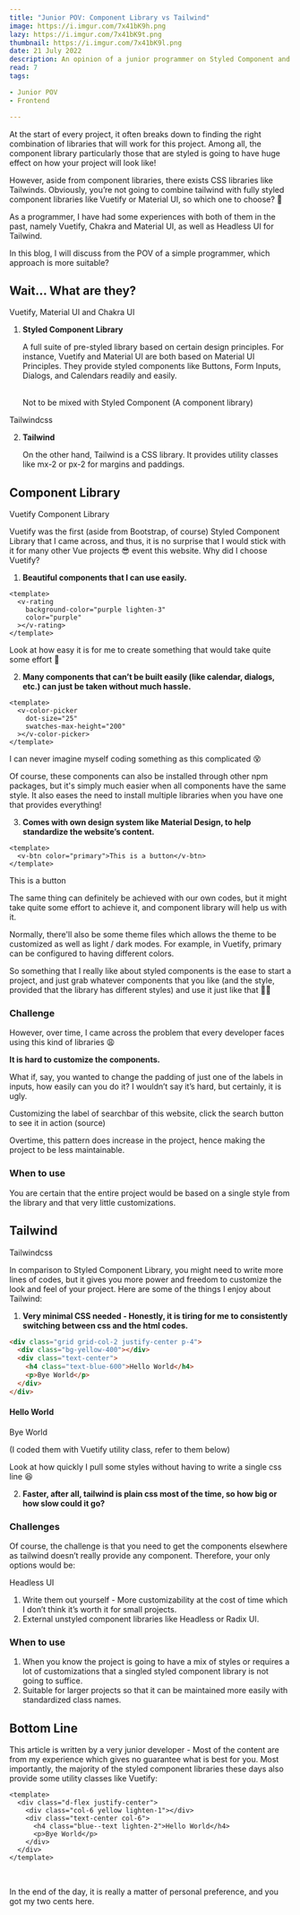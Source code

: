```yaml
---
title: "Junior POV: Component Library vs Tailwind"
image: https://i.imgur.com/7x41bK9h.png
lazy: https://i.imgur.com/7x41bK9t.png
thumbnail: https://i.imgur.com/7x41bK9l.png
date: 21 July 2022
description: An opinion of a junior programmer on Styled Component and Tailwind
read: 7
tags:

- Junior POV
- Frontend

---
```


<post-image img="https://i.imgur.com/RZfrPEc.png" alt="Thinking"
lazy="https://i.imgur.com/RZfrPEct.png">
</post-image>

At the start of every project, it often breaks down to finding the right combination of libraries that will work for 
this project. Among all, the component library particularly those that are styled 
is going to have huge effect on how your project will look like! 

However, aside from component libraries, there exists CSS libraries like Tailwinds. Obviously, you’re not going to
combine tailwind with fully styled component libraries like Vuetify or Material UI, so which one to choose? 🤔

As a programmer, I have had some experiences with both of them in the past, namely Vuetify, Chakra and Material UI, 
as well as Headless UI for Tailwind.

In this blog, I will discuss from the POV of a simple programmer, which approach is more suitable?

## Wait… What are they?

<post-image img="https://i.imgur.com/G7m8soB.png" alt="Styled Component Libraries"
lazy="https://i.imgur.com/G7m8soBt.png">
<h-link href="https://vuetifyjs.com">Vuetify</h-link>, <h-link href="https://mui.com/">Material UI</h-link> and <h-link href="https://chakra-ui.com/">Chakra UI</h-link>
</post-image>

1. **Styled Component Library**

   A full suite of pre-styled library based on certain design principles. For instance, Vuetify and Material UI are both based on Material UI Principles. They provide styled components like Buttons, Form Inputs, Dialogs, and Calendars readily and easily.

    <br> Not to be mixed with <h-link href="https://styled-components.com/">Styled Component</h-link> (A component library)

<post-image img="https://i.imgur.com/Zqt4KVO.png" alt="Tailwindcss" class="mt-12"
lazy="https://i.imgur.com/Zqt4KVOt.png">
<h-link href="https://tailwindcss.com/">Tailwindcss</h-link>
</post-image>

2. **Tailwind**

   On the other hand, Tailwind is a CSS library. It provides utility classes like mx-2 or px-2 for margins and paddings.

## Component Library

<post-image img="https://i.imgur.com/BnThp6C.png" alt="Tailwindcss" class="mt-12"
lazy="https://i.imgur.com/BnThp6Ct.png">
Vuetify Component Library
</post-image>

Vuetify was the first (aside from Bootstrap, of course) Styled Component Library that I came across, and thus, 
it is no surprise that I would stick with it for many other Vue projects 😎 event this website. Why did I choose Vuetify? 

1. **Beautiful components that I can use easily.**

```vue
<template>
  <v-rating
    background-color="purple lighten-3"
    color="purple"
  ></v-rating>
</template>
```
<div class="text-center"><v-rating background-color="purple lighten-3" color="purple"></v-rating></div>

  Look at how easy it is for me to create something that would take quite some effort 🤩

2. **Many components that can’t be built easily (like calendar, dialogs, etc.) can just be taken without much hassle.**

```vue
<template>
  <v-color-picker
    dot-size="25"
    swatches-max-height="200"
  ></v-color-picker>
</template>
```
<div class="d-flex justify-center my-1"><v-color-picker dot-size="25" swatches-max-height="200"></v-color-picker></div>

I can never imagine myself coding something as this complicated 😵

Of course, these components can also be installed
through other npm packages, but it's simply much easier when all components have the same style. It also eases
the need to install multiple libraries when you have one that provides everything!

3. **Comes with own design system like Material Design, to help standardize the website’s content.**

```vue
<template>
  <v-btn color="primary">This is a button</v-btn>
</template>
```

<div class="text-center my-2"><v-btn color="primary">This is a button</v-btn></div>

The same thing can definitely be achieved with our own codes, but it might take quite some effort to achieve it,
and component library will help us with it.

Normally, there'll also be some theme files which allows the theme to be customized as well as
light / dark modes. For example, in Vuetify, primary can be configured to having different colors.

<v-divider class="mt-12"></v-divider>

So something that I really like about styled components is the ease to start a project, 
and just grab whatever components that you like (and the style, provided that the library has different styles) 
and use it just like that 💁‍♂️

### Challenge

However, over time, I came across the problem that every developer faces using this kind of libraries 😩

<p class="text-center"><b>It is hard to customize the components.</b></p>

What if, say, you wanted to change the padding of just one of the labels in inputs, how easily can you do it? I wouldn’t say it’s hard, but certainly, it is ugly.

<post-image img="https://i.imgur.com/Z3RRLJK.png" alt="Editing Default Styles of Vuetify"
lazy="https://i.imgur.com/Z3RRLJKt.png">
Customizing the label of searchbar of this website, click the search button to see
it in action (<h-link href="https://github.com/HohShenYien/personal-blog/blob/master/components/search.vue#L157">source</h-link>)
</post-image>

Overtime, this pattern does increase in the project, hence making the project to be less maintainable. 

### When to use

You are certain that the entire project would be based on a single style from the library and that very little customizations.

## Tailwind

<post-image img="https://i.imgur.com/jOfa27T.png" alt="Tailwindcss"
lazy="https://i.imgur.com/jOfa27Tt.png">
<h-link href="https://tailwindcss.com/">Tailwindcss</h-link>
</post-image>

In comparison to Styled Component Library, you might need to write more lines of codes, but it gives you more power 
and freedom to customize the look and feel of your project. Here are some of the things I enjoy about Tailwind:

1. **Very minimal CSS needed - Honestly, it is tiring for me to consistently switching between css and the html codes.**

```html
<div class="grid grid-col-2 justify-center p-4">
  <div class="bg-yellow-400"></div>
  <div class="text-center">
    <h4 class="text-blue-600">Hello World</h4>
    <p>Bye World</p>
  </div>
</div>
```
<div class="my-4">
  <div class="d-flex justify-center">
    <div class="col-6 yellow lighten-1"></div>
    <div class="text-center col-6">
      <h4 class="blue--text lighten-2">Hello World</h4>
      <p>Bye World</p>
    </div>
  </div>
  <div class="text-center gray--text">(I coded them with Vuetify utility class, refer to them below)</div>
</div>

Look at how quickly I pull some styles without having to write a single css line 😆

2. **Faster, after all, tailwind is plain css most of the time, so how big or how slow could it go?**

<v-divider class="mt-12"></v-divider>

### Challenges

Of course, the challenge is that you need to get the components elsewhere as tailwind doesn’t really provide any component. Therefore, your only options would be:

<post-image img="https://i.imgur.com/kMsY1iS.png" alt="Editing Default Styles of Vuetify"
lazy="https://i.imgur.com/kMsY1iSt.png">
<h-link href="https://headlessui.com/">Headless UI</h-link>
</post-image>

1. Write them out yourself - More customizability at the cost of time which I don’t think it’s worth it for small projects.
2. External unstyled component libraries like Headless or Radix UI.

### When to use

1. When you know the project is going to have a mix of styles or requires a lot of customizations that a singled styled component library is not going to suffice.
2. Suitable for larger projects so that it can be maintained more easily with standardized class names.

## Bottom Line

This article is written by a very junior developer - Most of the content are from my experience which gives 
no guarantee what is best for you. Most importantly, the majority of the styled component libraries these days also
provide some utility classes like Vuetify:

```vue
<template>
  <div class="d-flex justify-center">
    <div class="col-6 yellow lighten-1"></div>
    <div class="text-center col-6">
      <h4 class="blue--text lighten-2">Hello World</h4>
      <p>Bye World</p>
    </div>
  </div>
</template>
```

<br>

In the end of the day, it is really a matter of personal preference, and you got my two cents here.

